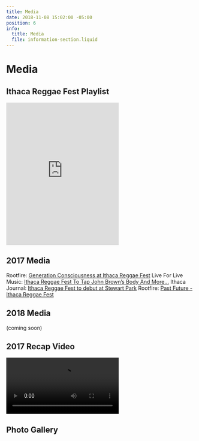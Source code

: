 ```yaml
---
title: Media
date: 2018-11-08 15:02:00 -05:00
position: 6
info:
  title: Media
  file: information-section.liquid
---
```


# Media

## Ithaca Reggae Fest Playlist

<iframe src="https://open.spotify.com/embed/user/85sesd9ls75zm0mzm9dncx3rt/playlist/3HFTMNsgvLf9T6IqEvgXy4" width="300" height="380" frameborder="0" allowtransparency="true" allow="encrypted-media"></iframe>

## 2017 Media

Rootfire: [Generation Consciousness at Ithaca Reggae Fest](https://rootfire.net/generation-consciousness-at-ithaca-reggae-fest/)
Live For Live Music: [Ithaca Reggae Fest To Tap John Brown’s Body And More...](https://liveforlivemusic.com/news/first-annual-ithaca-reggae-fest/)
Ithaca Journal: [Ithaca Reggae Fest to debut at Stewart Park](https://www.ithacajournal.com/story/entertainment/2017/06/20/ithaca-reggae-fest-debut-stewart-park/103045030/)
Rootfire: [Past Future - Ithaca Reggae Fest](https://rootfire.net/past-future-ithaca-reggae-festival-ticket-giveaway/)

## 2018 Media
(coming soon)

## 2017 Recap Video
<video src="/uploads/irf_2017.mp4" controls=""></video>


## Photo Gallery